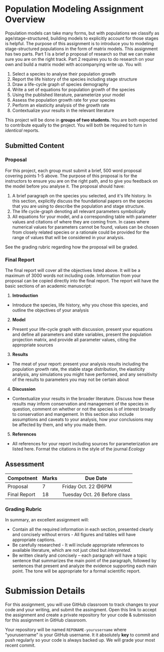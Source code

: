 # Population Modeling Assignment Overview

Population models can take many forms, but with populations we classify as age/stage-structured, building models to explicitly account for those stages is helpful. The purpose of this assignment is to introduce you to modeling stage-structured populations in the form of matrix models. This assignment has two parts. Part 1 is a brief p proposal of research so that we can make sure you are on the right track. Part 2 requires you to do research on your own and build a matrix model with accompanying write up. You will: 

1. Select a species to analyse their population growth
2. Report the life history of the species including stage structure 
3. Draw a life-cycle graph of species demography
4. Write a set of equations for population growth of the species
5. Using the published literature, parameterize your model
6. Assess the population growth rate for your species
7. Perform an elasticity analysis of the growth rate
8. Contextualize your results in the relevant literature

This project will be done in **groups of two students.** You are both expected to contribute equally to the project. You will both be required to turn in *identical* reports. 

## Submitted Content

### Proposal
For this project, each group must submit a brief, 500 word proposal covering points 1-5 above. The purpose of this proposal is for the instructors to ensure you are on the right path, and to give you feedback on the model before you analyse it. The proposal should have:

1. A brief paragraph on the species you selected, and it's life history. In this section, explicitly discuss the foundational papers on the species that you are using to describe the population and stage structure. 
2. The life cycle-graph denoting all relevant parameters symbolically 
3. All equations for your model, and a corresponding table with parameter values and citations of where they are coming from. In cases where numerical values for parameters cannot be found, values can be chosen from closely related species or a rationale could be provided for the range of values that will be considered in your analysis.

See the grading rubric regarding how the proposal will be graded. 

### Final Report

The final report will cover all the objectives listed above. It will be a maximum of 3000 words not including code. Information from your proposal can be copied directly into the final report. The report will have the basic sections of an academic manuscript: 
1. **Introduction**
  - Introduce the species, life history, why you chose this species, and outline the objectives of your analysis 
2. **Model**
  - Present your life-cycle graph with discussion, present your equations and define all parameters and state variables, present the population projection matrix, and provide all parameter values, citing the appropriate sources
3. **Results**
  - The meat of your report: present your analysis results including the population growth rate, the stable stage distribution, the elasticity analysis, any simulations you might have performed, and any sensitivity of the results to parameters you may not be certain about 
4. **Discussion**
  - Contextualize your results in the broader literature. Discuss how these results may inform conservation and management of the species in question, comment on whether or not the species is of interest broadly to conservation and mangement. In this section also include assumptions and caveats to your analysis, how your conclusions may be affected by them, and why you made them. 
5. **References**
- All references for your report including sources for parameterization are listed here. Format the citations in the style of the journal *Ecology* 

## Assessment

| Compotnent      | Marks | Due Date |
| ----------- | ----------- | ----------- |
| Proposal      | 7       | Friday Oct. 22 @6PM |
| Final Report   | 18        | Tuesday Oct. 26 Before class |

### Grading Rubric
In summary, an excellent assignment will:
- Contain all the required information in each section, presented clearly and concisely without errors - All figures and tables will have appropriate captions.
- Be carefully researched - It will include appropriate references to available literature, which are not just cited but *interpreted*.
- Be written clearly and concisely – each paragraph will have a topic sentence that summarizes the main point of the paragraph, followed by sentences that present and analyze the evidence supporting each main point. The tone will be appropriate for a formal scientific report. 


# Submission Details

For this assignment, you will use GitHub classroom to track changes to your code and your writing, and submit the assingment. Open this link to accept the assignment and create a private repository for your code & submission for this assignment in GitHub classroom. 

Your repository will be named `REPONAME-yourusername` where "yourusername" is your GitHub username. It it absolutely **key** to commit and push regularly so your code is always backed up. We will grade your most recent commit. 
